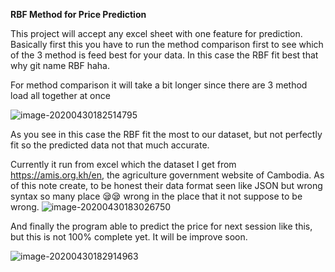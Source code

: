 **RBF Method for Price Prediction**

This project will accept any excel sheet with one feature for prediction.
Basically first this you have to run the method comparison first to see which of the 3 method is feed best for your data. In this case the RBF fit best that why git name RBF haha.



For method comparison it will take a bit longer since there are 3 method load all together at once

![image-20200430182514795](https://i.loli.net/2020/04/30/lEjfYh8cn3idZKe.png)

 As you see in this case the RBF fit the most to our dataset, but not perfectly fit so the predicted data not that much accurate. 

Currently it run from excel which the dataset I get from https://amis.org.kh/en, the agriculture government website of Cambodia. As of this note create, to be honest their data format seen like JSON but wrong syntax so many place 😪😪 wrong in the place that it not suppose to be wrong. 
![image-20200430183026750](https://i.loli.net/2020/04/30/Kz9YlXR8TICDBMy.png)

And finally the program able to predict the price for next session like this, but this is not 100% complete yet. It will be improve soon.

![image-20200430182914963](https://i.loli.net/2020/04/30/123mnwCPyWx8gSZ.png)
